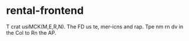 # rental-frontend
T
crat usiMCK(M,E,R,N).
The FD us te, mer-icns and rap.
Tpe nm rn dv in the Col to Rn the AP.
